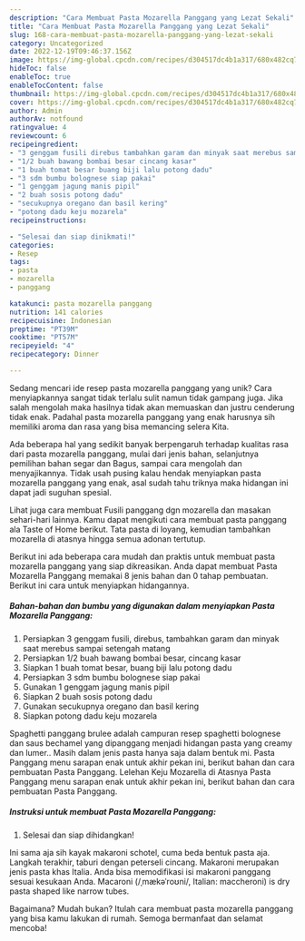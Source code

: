 ```yaml
---
description: "Cara Membuat Pasta Mozarella Panggang yang Lezat Sekali"
title: "Cara Membuat Pasta Mozarella Panggang yang Lezat Sekali"
slug: 168-cara-membuat-pasta-mozarella-panggang-yang-lezat-sekali
category: Uncategorized
date: 2022-12-19T09:46:37.156Z
image: https://img-global.cpcdn.com/recipes/d304517dc4b1a317/680x482cq70/pasta-mozarella-panggang-foto-resep-utama.jpg
hideToc: false
enableToc: true
enableTocContent: false
thumbnail: https://img-global.cpcdn.com/recipes/d304517dc4b1a317/680x482cq70/pasta-mozarella-panggang-foto-resep-utama.jpg
cover: https://img-global.cpcdn.com/recipes/d304517dc4b1a317/680x482cq70/pasta-mozarella-panggang-foto-resep-utama.jpg
author: Admin
authorAv: notfound
ratingvalue: 4
reviewcount: 6
recipeingredient:
- "3 genggam fusili direbus tambahkan garam dan minyak saat merebus sampai setengah matang"
- "1/2 buah bawang bombai besar cincang kasar"
- "1 buah tomat besar buang biji lalu potong dadu"
- "3 sdm bumbu bolognese siap pakai"
- "1 genggam jagung manis pipil"
- "2 buah sosis potong dadu"
- "secukupnya oregano dan basil kering"
- "potong dadu keju mozarela"
recipeinstructions:

- "Selesai dan siap dinikmati!"
categories:
- Resep
tags:
- pasta
- mozarella
- panggang

katakunci: pasta mozarella panggang 
nutrition: 141 calories
recipecuisine: Indonesian
preptime: "PT39M"
cooktime: "PT57M"
recipeyield: "4"
recipecategory: Dinner

---
```





Sedang mencari ide resep pasta mozarella panggang yang unik? Cara menyiapkannya sangat tidak terlalu sulit namun tidak gampang juga. Jika salah mengolah maka hasilnya tidak akan memuaskan dan justru cenderung tidak enak. Padahal pasta mozarella panggang yang enak harusnya sih memiliki aroma dan rasa yang bisa memancing selera Kita.





Ada beberapa hal yang sedikit banyak berpengaruh terhadap kualitas rasa dari pasta mozarella panggang, mulai dari jenis bahan, selanjutnya pemilihan bahan segar dan Bagus, sampai cara mengolah dan menyajikannya. Tidak usah pusing kalau hendak menyiapkan pasta mozarella panggang yang enak,      asal sudah tahu triknya maka hidangan ini dapat jadi suguhan spesial.














Lihat juga cara membuat Fusili panggang dgn mozarella dan masakan sehari-hari lainnya. Kamu dapat mengikuti cara membuat pasta panggang ala Taste of Home berikut. Tata pasta di loyang, kemudian tambahkan mozarella di atasnya hingga semua adonan tertutup.






Berikut ini ada beberapa cara mudah dan praktis untuk membuat pasta mozarella panggang yang siap dikreasikan. Anda dapat membuat Pasta Mozarella Panggang memakai 8 jenis bahan dan 0 tahap pembuatan. Berikut ini cara untuk menyiapkan hidangannya.

<!--inarticleads1-->

##### Bahan-bahan dan bumbu yang digunakan dalam menyiapkan Pasta Mozarella Panggang:

1. Persiapkan 3 genggam fusili, direbus, tambahkan garam dan minyak saat merebus sampai setengah matang
1. Persiapkan 1/2 buah bawang bombai besar, cincang kasar
1. Siapkan 1 buah tomat besar, buang biji lalu potong dadu
1. Persiapkan 3 sdm bumbu bolognese siap pakai
1. Gunakan 1 genggam jagung manis pipil
1. Siapkan 2 buah sosis potong dadu
1. Gunakan secukupnya oregano dan basil kering
1. Siapkan potong dadu keju mozarela


Spaghetti panggang brulee adalah campuran resep spaghetti bolognese dan saus bechamel yang dipanggang menjadi hidangan pasta yang creamy dan lumer.. Masih dalam jenis pasta hanya saja dalam bentuk mi. Pasta Panggang menu sarapan enak untuk akhir pekan ini, berikut bahan dan cara pembuatan Pasta Panggang. Lelehan Keju Mozarella di Atasnya Pasta Panggang menu sarapan enak untuk akhir pekan ini, berikut bahan dan cara pembuatan Pasta Panggang. 

<!--inarticleads2-->

##### Instruksi untuk membuat Pasta Mozarella Panggang:


1. Selesai dan siap dihidangkan!

Ini sama aja sih kayak makaroni schotel, cuma beda bentuk pasta aja. Langkah terakhir, taburi dengan peterseli cincang. Makaroni merupakan jenis pasta khas Italia. Anda bisa memodifikasi isi makaroni panggang sesuai kesukaan Anda. Macaroni (/ˌmækəˈroʊni/, Italian: maccheroni) is dry pasta shaped like narrow tubes. 

Bagaimana? Mudah bukan? Itulah cara membuat pasta mozarella panggang yang bisa kamu lakukan di rumah. Semoga bermanfaat dan selamat mencoba!
